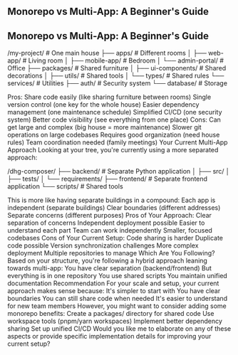 
## Monorepo vs Multi-App: A Beginner's Guide


## Monorepo vs Multi-App: A Beginner's Guide

/my-project/              # One main house
├── apps/                 # Different rooms
│   ├── web-app/         # Living room
│   ├── mobile-app/      # Bedroom
│   └── admin-portal/    # Office
├── packages/            # Shared furniture
│   ├── ui-components/   # Shared decorations
│   ├── utils/          # Shared tools
│   └── types/          # Shared rules
└── services/           # Utilities
    ├── auth/           # Security system
    └── database/       # Storage


Pros:
Share code easily (like sharing furniture between rooms)
Single version control (one key for the whole house)
Easier dependency management (one maintenance schedule)
Simplified CI/CD (one security system)
Better code visibility (see everything from one place)
Cons:
Can get large and complex (big house = more maintenance)
Slower git operations on large codebases
Requires good organization (need house rules)
Team coordination needed (family meetings)
Your Current Multi-App Approach
Looking at your tree, you're currently using a more separated approach:

/dhg-composer/
├── backend/            # Separate Python application
│   ├── src/
│   ├── tests/
│   └── requirements/
├── frontend/           # Separate frontend application
└── scripts/           # Shared tools

This is more like having separate buildings in a compound:
Each app is independent (separate buildings)
Clear boundaries (different addresses)
Separate concerns (different purposes)
Pros of Your Approach:
Clear separation of concerns
Independent deployment possible
Easier to understand each part
Team can work independently
Smaller, focused codebases
Cons of Your Current Setup:
Code sharing is harder
Duplicate code possible
Version synchronization challenges
More complex deployment
Multiple repositories to manage
Which Are You Following?
Based on your structure, you're following a hybrid approach leaning towards multi-app:
You have clear separation (backend/frontend)
But everything is in one repository
You use shared scripts
You maintain unified documentation
Recommendation
For your scale and setup, your current approach makes sense because:
It's simpler to start with
You have clear boundaries
You can still share code when needed
It's easier to understand for new team members
However, you might want to consider adding some monorepo benefits:
Create a packages/ directory for shared code
Use workspace tools (pnpm/yarn workspaces)
Implement better dependency sharing
Set up unified CI/CD
Would you like me to elaborate on any of these aspects or provide specific implementation details for improving your current setup?